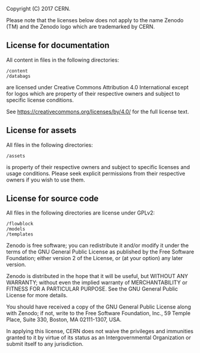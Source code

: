 Copyright (C) 2017 CERN.

Please note that the licenses below does not apply to the name Zenodo (TM)
and the Zenodo logo which are trademarked by CERN.

## License for documentation

All content in files in the following directories:

```
/content
/databags
```

are licensed under Creative Commons Attribution 4.0 International except for
logos which are property of their respective owners and subject to specific
license conditions.

See https://creativecommons.org/licenses/by/4.0/ for the full license text.

## License for assets

All files in the following directories:

```
/assets
```

is property of their respective owners and subject to specific licenses and
usage conditions. Please seek explicit permissions from their respective owners
if you wish to use them.

## License for source code

All files in the following directories are license under GPLv2:

```
/flowblock
/models
/templates
```

Zenodo is free software; you can redistribute it and/or
modify it under the terms of the GNU General Public License as
published by the Free Software Foundation; either version 2 of the
License, or (at your option) any later version.

Zenodo is distributed in the hope that it will be useful, but
WITHOUT ANY WARRANTY; without even the implied warranty of
MERCHANTABILITY or FITNESS FOR A PARTICULAR PURPOSE.  See the GNU
General Public License for more details.

You should have received a copy of the GNU General Public License
along with Zenodo; if not, write to the Free Software Foundation, Inc.,
59 Temple Place, Suite 330, Boston, MA 02111-1307, USA.

In applying this license, CERN does not waive the privileges and immunities
granted to it by virtue of its status as an Intergovernmental Organization or
submit itself to any jurisdiction.

